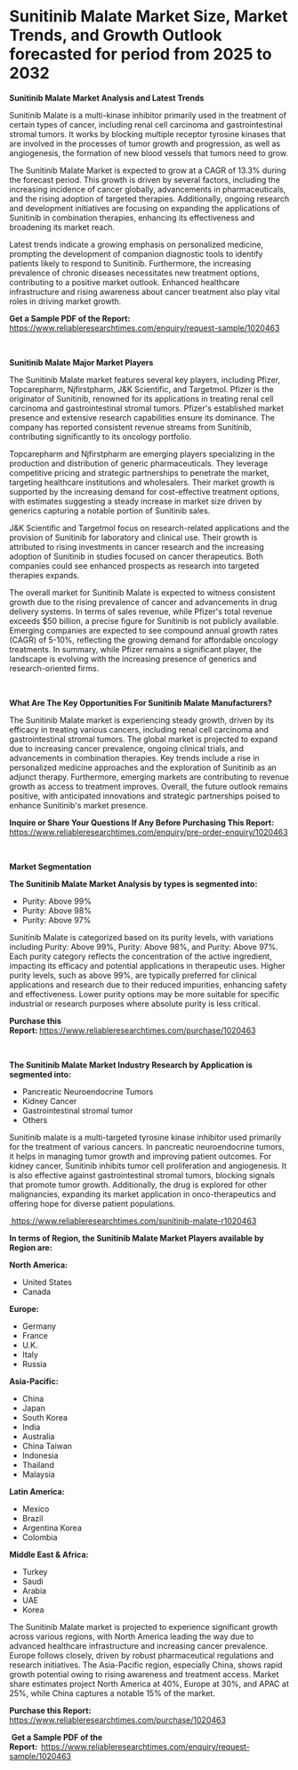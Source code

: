 <p><h1>Sunitinib Malate Market Size, Market Trends, and Growth Outlook forecasted for period from 2025 to 2032</h1></p><p><strong>Sunitinib Malate Market Analysis and Latest Trends</strong></p>
<p><p>Sunitinib Malate is a multi-kinase inhibitor primarily used in the treatment of certain types of cancer, including renal cell carcinoma and gastrointestinal stromal tumors. It works by blocking multiple receptor tyrosine kinases that are involved in the processes of tumor growth and progression, as well as angiogenesis, the formation of new blood vessels that tumors need to grow.</p><p>The Sunitinib Malate Market is expected to grow at a CAGR of 13.3% during the forecast period. This growth is driven by several factors, including the increasing incidence of cancer globally, advancements in pharmaceuticals, and the rising adoption of targeted therapies. Additionally, ongoing research and development initiatives are focusing on expanding the applications of Sunitinib in combination therapies, enhancing its effectiveness and broadening its market reach.</p><p>Latest trends indicate a growing emphasis on personalized medicine, prompting the development of companion diagnostic tools to identify patients likely to respond to Sunitinib. Furthermore, the increasing prevalence of chronic diseases necessitates new treatment options, contributing to a positive market outlook. Enhanced healthcare infrastructure and rising awareness about cancer treatment also play vital roles in driving market growth.</p></p>
<p><strong>Get a Sample PDF of the Report:&nbsp;</strong> <a href="https://www.reliableresearchtimes.com/enquiry/request-sample/1020463?utm_campaign=3043&utm_medium=2&utm_source=Github&utm_content=ia&utm_term=19042025&utm_id=sunitinib-malate">https://www.reliableresearchtimes.com/enquiry/request-sample/1020463</a></p>
<p>&nbsp;</p>
<p><strong>Sunitinib Malate Major Market Players</strong></p>
<p><p>The Sunitinib Malate market features several key players, including Pfizer, Topcarepharm, Njfirstpharm, J&K Scientific, and Targetmol. Pfizer is the originator of Sunitinib, renowned for its applications in treating renal cell carcinoma and gastrointestinal stromal tumors. Pfizer's established market presence and extensive research capabilities ensure its dominance. The company has reported consistent revenue streams from Sunitinib, contributing significantly to its oncology portfolio.</p><p>Topcarepharm and Njfirstpharm are emerging players specializing in the production and distribution of generic pharmaceuticals. They leverage competitive pricing and strategic partnerships to penetrate the market, targeting healthcare institutions and wholesalers. Their market growth is supported by the increasing demand for cost-effective treatment options, with estimates suggesting a steady increase in market size driven by generics capturing a notable portion of Sunitinib sales.</p><p>J&K Scientific and Targetmol focus on research-related applications and the provision of Sunitinib for laboratory and clinical use. Their growth is attributed to rising investments in cancer research and the increasing adoption of Sunitinib in studies focused on cancer therapeutics. Both companies could see enhanced prospects as research into targeted therapies expands.</p><p>The overall market for Sunitinib Malate is expected to witness consistent growth due to the rising prevalence of cancer and advancements in drug delivery systems. In terms of sales revenue, while Pfizer's total revenue exceeds $50 billion, a precise figure for Sunitinib is not publicly available. Emerging companies are expected to see compound annual growth rates (CAGR) of 5-10%, reflecting the growing demand for affordable oncology treatments. In summary, while Pfizer remains a significant player, the landscape is evolving with the increasing presence of generics and research-oriented firms.</p></p>
<p>&nbsp;</p>
<p><strong>What Are The Key Opportunities For Sunitinib Malate Manufacturers?</strong></p>
<p><p>The Sunitinib Malate market is experiencing steady growth, driven by its efficacy in treating various cancers, including renal cell carcinoma and gastrointestinal stromal tumors. The global market is projected to expand due to increasing cancer prevalence, ongoing clinical trials, and advancements in combination therapies. Key trends include a rise in personalized medicine approaches and the exploration of Sunitinib as an adjunct therapy. Furthermore, emerging markets are contributing to revenue growth as access to treatment improves. Overall, the future outlook remains positive, with anticipated innovations and strategic partnerships poised to enhance Sunitinib's market presence.</p></p>
<p><strong>Inquire or Share Your Questions If Any Before Purchasing This Report:</strong> <a href="https://www.reliableresearchtimes.com/enquiry/pre-order-enquiry/1020463?utm_campaign=3043&utm_medium=2&utm_source=Github&utm_content=ia&utm_term=19042025&utm_id=sunitinib-malate">https://www.reliableresearchtimes.com/enquiry/pre-order-enquiry/1020463</a></p>
<p>&nbsp;</p>
<p><strong>Market Segmentation</strong></p>
<p><strong>The Sunitinib Malate Market Analysis by types is segmented into:</strong></p>
<p><ul><li>Purity: Above 99%</li><li>Purity: Above 98%</li><li>Purity: Above 97%</li></ul></p>
<p><p>Sunitinib Malate is categorized based on its purity levels, with variations including Purity: Above 99%, Purity: Above 98%, and Purity: Above 97%. Each purity category reflects the concentration of the active ingredient, impacting its efficacy and potential applications in therapeutic uses. Higher purity levels, such as above 99%, are typically preferred for clinical applications and research due to their reduced impurities, enhancing safety and effectiveness. Lower purity options may be more suitable for specific industrial or research purposes where absolute purity is less critical.</p></p>
<p><strong>Purchase this Report:&nbsp;</strong><a href="https://www.reliableresearchtimes.com/purchase/1020463?utm_campaign=3043&utm_medium=2&utm_source=Github&utm_content=ia&utm_term=19042025&utm_id=sunitinib-malate">https://www.reliableresearchtimes.com/purchase/1020463</a></p>
<p>&nbsp;</p>
<p><strong>The Sunitinib Malate Market Industry Research by Application is segmented into:</strong></p>
<p><ul><li>Pancreatic Neuroendocrine Tumors</li><li>Kidney Cancer</li><li>Gastrointestinal stromal tumor</li><li>Others</li></ul></p>
<p><p>Sunitinib malate is a multi-targeted tyrosine kinase inhibitor used primarily for the treatment of various cancers. In pancreatic neuroendocrine tumors, it helps in managing tumor growth and improving patient outcomes. For kidney cancer, Sunitinib inhibits tumor cell proliferation and angiogenesis. It is also effective against gastrointestinal stromal tumors, blocking signals that promote tumor growth. Additionally, the drug is explored for other malignancies, expanding its market application in onco-therapeutics and offering hope for diverse patient populations.</p></p>
<p><a href="https://www.reliableresearchtimes.com/sunitinib-malate-r1020463?utm_campaign=3043&utm_medium=2&utm_source=Github&utm_content=ia&utm_term=19042025&utm_id=sunitinib-malate">&nbsp;https://www.reliableresearchtimes.com/sunitinib-malate-r1020463</a></p>
<p><strong>In terms of Region, the Sunitinib Malate Market Players available by Region are:</strong></p>
<p>
    <p> <strong> North America: </strong>
        <ul>
            <li>United States</li>
            <li>Canada</li>
        </ul>
        </p> 
    <p> <strong> Europe: </strong>
        <ul>
            <li>Germany</li>
            <li>France</li>
            <li>U.K.</li>
            <li>Italy</li>
            <li>Russia</li>
        </ul>
        </p> 
    <p> <strong> Asia-Pacific: </strong>
        <ul>
            <li>China</li>
            <li>Japan</li>
            <li>South Korea</li>
            <li>India</li>
            <li>Australia</li>
            <li>China Taiwan</li>
            <li>Indonesia</li>
            <li>Thailand</li>
            <li>Malaysia</li>
        </ul>
        </p> 
    <p> <strong> Latin America: </strong>
        <ul>
            <li>Mexico</li>
            <li>Brazil</li>
            <li>Argentina Korea</li>
            <li>Colombia</li>
        </ul>
        </p> 
    <p> <strong> Middle East & Africa: </strong>
        <ul>
            <li>Turkey</li>
            <li>Saudi</li>
            <li>Arabia</li>
            <li>UAE</li>
            <li>Korea</li>
        </ul>
    </p>
    </p>
<p><p>The Sunitinib Malate market is projected to experience significant growth across various regions, with North America leading the way due to advanced healthcare infrastructure and increasing cancer prevalence. Europe follows closely, driven by robust pharmaceutical regulations and research initiatives. The Asia-Pacific region, especially China, shows rapid growth potential owing to rising awareness and treatment access. Market share estimates project North America at 40%, Europe at 30%, and APAC at 25%, while China captures a notable 15% of the market.</p></p>
<p><strong>Purchase this Report: </strong><a href="https://www.reliableresearchtimes.com/purchase/1020463?utm_campaign=3043&utm_medium=2&utm_source=Github&utm_content=ia&utm_term=19042025&utm_id=sunitinib-malate">https://www.reliableresearchtimes.com/purchase/1020463</a></p>
<p>&nbsp;<strong>Get a Sample PDF of the Report:&nbsp;&nbsp;</strong><a href="https://www.reliableresearchtimes.com/enquiry/request-sample/1020463?utm_campaign=3043&utm_medium=2&utm_source=Github&utm_content=ia&utm_term=19042025&utm_id=sunitinib-malate">https://www.reliableresearchtimes.com/enquiry/request-sample/1020463</a></p>
<p><strong></strong></p>
<p><p></p><p></p><p></p></p>